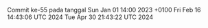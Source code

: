 Commit ke-55 pada tanggal Sun Jan 01 14:00 2023 +0100
Fri Feb 16 14:43:06 UTC 2024
Tue Apr 30 21:43:22 UTC 2024
